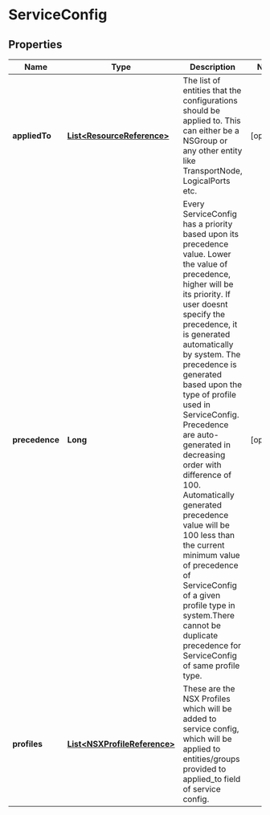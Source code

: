 # ServiceConfig

## Properties
Name | Type | Description | Notes
------------ | ------------- | ------------- | -------------
**appliedTo** | [**List&lt;ResourceReference&gt;**](ResourceReference.md) | The list of entities that the configurations should be applied to. This can either be a NSGroup or any other entity like TransportNode, LogicalPorts etc.  |  [optional]
**precedence** | **Long** | Every ServiceConfig has a priority based upon its precedence value. Lower the value of precedence, higher will be its priority. If user doesnt specify the precedence, it is generated automatically by system. The precedence is generated based upon the type of profile used in ServiceConfig. Precedence are auto-generated in decreasing order with difference of 100. Automatically generated precedence value will be 100 less than the current minimum value of precedence of ServiceConfig of a given profile type in system.There cannot be duplicate precedence for ServiceConfig of same profile type.  |  [optional]
**profiles** | [**List&lt;NSXProfileReference&gt;**](NSXProfileReference.md) | These are the NSX Profiles which will be added to service config, which will be applied to entities/groups provided to applied_to field of service config.  | 
